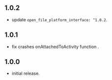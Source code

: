 ## 1.0.2
* update `open_file_platform_interface: ^1.0.2`.
## 1.0.1
* fix crashes onAttachedToActivity function .
## 1.0.0
* initial release.
